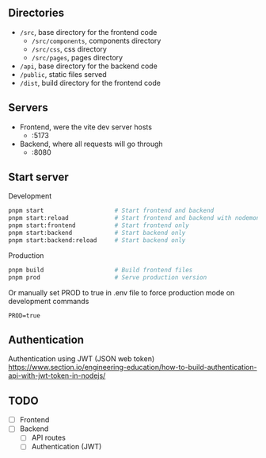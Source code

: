 ## Directories

- `/src`, base directory for the frontend code
  - `/src/components`, components directory
  - `/src/css`, css directory
  - `/src/pages`, pages directory
- `/api`, base directory for the backend code
- `/public`, static files served
- `/dist`, build directory for the frontend code

## Servers
- Frontend, were the vite dev server hosts
  - :5173
- Backend, where all requests will go through
  - :8080

## Start server

Development
```sh
pnpm start                    # Start frontend and backend
pnpm start:reload             # Start frontend and backend with nodemon
pnpm start:frontend           # Start frontend only
pnpm start:backend            # Start backend only
pnpm start:backend:reload     # Start backend only
```

Production
```sh
pnpm build                    # Build frontend files
pnpm prod                     # Serve production version
```

Or manually set PROD to true in .env file to force production mode on development commands
```
PROD=true
```

## Authentication

Authentication using JWT (JSON web token)
https://www.section.io/engineering-education/how-to-build-authentication-api-with-jwt-token-in-nodejs/

## TODO
- [ ] Frontend
- [ ] Backend
  - [ ] API routes
  - [ ] Authentication (JWT)
